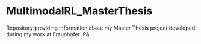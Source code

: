 # MultimodalRL_MasterThesis
Repository providing information about my Master Thesis project developed during my work at Fraunhofer IPA
